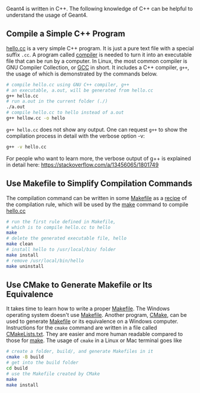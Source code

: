 Geant4 is written in C++. The following knowledge of C++ can be helpful to understand the usage of Geant4.

## Compile a Simple C++ Program

[hello.cc](hello.cc) is a very simple C++ program. It is just a pure text file with a special suffix `.cc`. A program called [compiler][] is needed to turn it into an executable file that can be run by a computer. In Linux, the most common compiler is GNU Compiler Collection, or [GCC][] in short. It includes a C++ compiler, `g++`, the usage of which is demonstrated by the commands below.

```sh
# compile hello.cc using GNU C++ compiler, g++
# an executable, a.out, will be generated from hello.cc
g++ hello.cc
# run a.out in the current folder (./)
./a.out
# compile hello.cc to hello instead of a.out
g++ hellow.cc -o hello
```

`g++ hello.cc` does not show any output. One can request `g++` to show the compilation process in detail with the verbose option -v:
```sh
g++ -v hello.cc
```
For people who want to learn more, the verbose output of g++ is explained in detail here: <https://stackoverflow.com/a/13456065/1801749>

## Use Makefile to Simplify Compilation Commands

The compilation command can be written in some [Makefile](Makefile) as a [recipe][] of the compilation rule, which will be used by the [make][] command to compile [hello.cc](hello.cc)

```sh
# run the first rule defined in Makefile,
# which is to compile hello.cc to hello
make
# delete the generated executable file, hello
make clean
# install hello to /usr/local/bin/ folder
make install
# remove /usr/local/bin/hello
make uninstall
```

## Use CMake to Generate Makefile or Its Equivalence

It takes time to learn how to write a proper [Makefile][]. The Windows operating system doesn't use [Makefile][]. Another program, [CMake][], can be used to generate [Makefile][] or its equivalence on a Windows computer. Instructions for the `cmake` command are written in a file called [CMakeLists.txt](CMakeLists.txt). They are easier and more human readable compared to those for [make][]. The usage of `cmake` in a Linux or Mac terminal goes like

```sh
# create a folder, build/, and generate Makefiles in it
cmake -B build
# get into the build folder
cd build
# use the Makefile created by CMake
make
make install
```

[recipe]: https://www.gnu.org/software/make/manual/html_node/Recipes.html
[compiler]: https://en.wikipedia.org/wiki/Compiler
[GCC]: https://gcc.gnu.org
[Makefile]: https://opensource.com/article/18/8/what-how-makefile
[make]: https://www.gnu.org/software/make/manual/make.html
[CMake]: https://cmake.org
